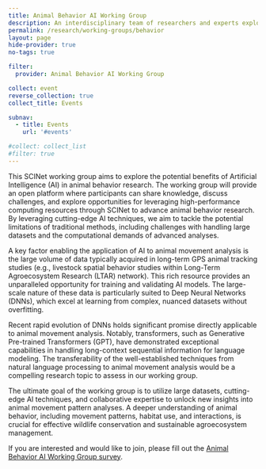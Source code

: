 ```yaml
---
title: Animal Behavior AI Working Group
description: An interdisciplinary team of researchers and experts exploring the potential benefits of Artificial Intelligence (AI) in animal behavior research
permalink: /research/working-groups/behavior
layout: page
hide-provider: true
no-tags: true

filter:
  provider: Animal Behavior AI Working Group

collect: event
reverse_collection: true
collect_title: Events

subnav:
  - title: Events
    url: '#events'

#collect: collect_list
#filter: true
---
```


This SCINet working group aims to explore the potential benefits of Artificial Intelligence (AI) in animal behavior research. The working group will provide an open platform where participants can share knowledge, discuss challenges, and explore opportunities for leveraging high-performance computing resources through SCINet to advance animal behavior research.<!--excerpt--> By leveraging cutting-edge AI techniques, we aim to tackle the potential limitations of traditional methods, including challenges with handling large datasets and the computational demands of advanced analyses.

A key factor enabling the application of AI to animal movement analysis is the large volume of data typically acquired in long-term GPS animal tracking studies (e.g., livestock spatial behavior studies within Long-Term Agroecosystem Research (LTAR) network). This rich resource provides an unparalleled opportunity for training and validating AI models. The large-scale nature of these data is particularly suited to Deep Neural Networks (DNNs), which excel at learning from complex, nuanced datasets without overfitting.

Recent rapid evolution of DNNs holds significant promise directly applicable to animal movement analysis. Notably, transformers, such as Generative Pre-trained Transformers (GPT), have demonstrated exceptional capabilities in handling long-context sequential information for language modeling. The transferability of the well-established techniques from natural language processing to animal movement analysis would be a compelling research topic to assess in our working group.

The ultimate goal of the working group is to utilize large datasets, cutting-edge AI techniques, and collaborative expertise to unlock new insights into animal movement pattern analyses. A deeper understanding of animal behavior, including movement patterns, habitat use, and interactions, is crucial for effective wildlife conservation and sustainable agroecosystem management.

If you are interested and would like to join, please fill out the [Animal Behavior AI Working Group survey](https://forms.office.com/g/LbhqnGnjqw).
